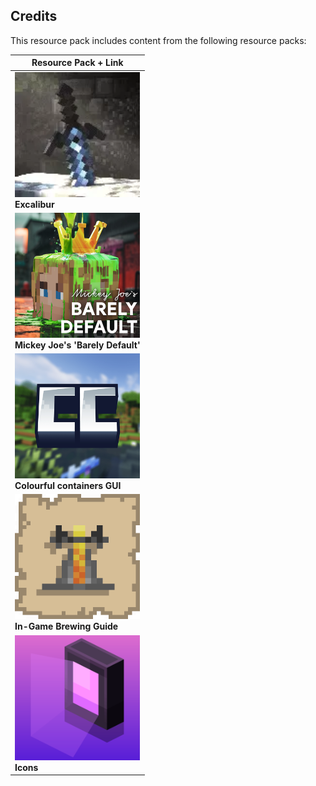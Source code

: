 ## Credits

This resource pack includes content from the following resource packs:

| Resource Pack + Link                                                                                                                                                                                                                                                                                                                    |
| --------------------------------------------------------------------------------------------------------------------------------------------------------------------------------------------------------------------------------------------------------------------------------------------------------------------------------------- |
| <div><a href="https://modrinth.com/resourcepack/excal" target="_blank"><img src="images/excal.webp" alt="Excalibur" title="Excalibur" width="200" height="200"></a><br><strong>Excalibur</strong></div>                                                                                                                                 |
| <div><a href="https://modrinth.com/resourcepack/mickey-joes-relatively-improved-default" target="_blank"><img src="images/mickey-joes-relatively-improved-default.webp" alt="Mickey Joe's 'Barely Default'" title="Mickey Joe's 'Barely Default'" width="200" height="200"></a><br><strong>Mickey Joe's 'Barely Default'</strong></div> |
| <div><a href="https://modrinth.com/resourcepack/colourful-containers-gui" target="_blank"><img src="images/colourful-containers-gui.webp" alt="Colourful containers GUI" title="Colourful containers GUI" width="200" height="200"></a><br><strong>Colourful containers GUI</strong></div>                                              |
| <div><a href="https://modrinth.com/resourcepack/in-game-brewing-guide" target="_blank"><img src="images/in-game-brewing-guide.webp" alt="In-Game Brewing Guide" title="In-Game Brewing Guide" width="200" height="200"></a><br><strong>In-Game Brewing Guide</strong></div>                                                             |
| <div><a href="https://modrinth.com/resourcepack/icons" target="_blank"><img src="images/icons.webp" alt="Icons" title="Icons" width="200" height="200"></a><br><strong>Icons</strong></div>                                                                                                                                             |
